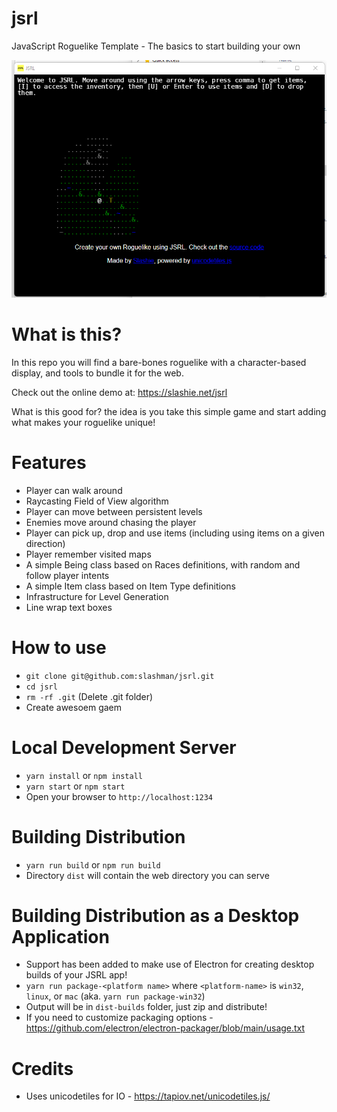 # jsrl
JavaScript Roguelike Template - The basics to start building your own

![JSRL screenshot](./screenshot.png?raw=true "JSRL")

# What is this?
In this repo you will find a bare-bones roguelike with a character-based display, and tools to bundle it for the web.

Check out the online demo at: https://slashie.net/jsrl

What is this good for? the idea is you take this simple game and start adding what makes your roguelike unique!

# Features
* Player can walk around
* Raycasting Field of View algorithm 
* Player can move between persistent levels
* Enemies move around chasing the player
* Player can pick up, drop and use items (including using items on a given direction)
* Player remember visited maps
* A simple Being class based on Races definitions, with random and follow player intents
* A simple Item class based on Item Type definitions
* Infrastructure for Level Generation
* Line wrap text boxes

# How to use
* `git clone git@github.com:slashman/jsrl.git`
* `cd jsrl`
* `rm -rf .git` (Delete .git folder)
* Create awesoem gaem

# Local Development Server

* `yarn install` or `npm install`
* `yarn start` or `npm start`
* Open your browser to `http://localhost:1234`

# Building Distribution
* `yarn run build` or `npm run build`
* Directory `dist` will contain the web directory you can serve

# Building Distribution as a Desktop Application
* Support has been added to make use of Electron for creating desktop builds of your JSRL app!
* `yarn run package-<platform name>` where `<platform-name>` is `win32`, `linux`, or `mac` (aka. `yarn run package-win32`)
* Output will be in `dist-builds` folder, just zip and distribute!
* If you need to customize packaging options - https://github.com/electron/electron-packager/blob/main/usage.txt

# Credits
* Uses unicodetiles for IO - https://tapiov.net/unicodetiles.js/
